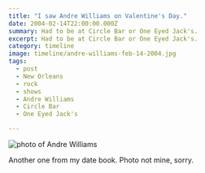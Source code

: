 ```yaml
---
title: "I saw Andre Williams on Valentine's Day."
date: 2004-02-14T22:00:00.000Z
summary: Had to be at Circle Bar or One Eyed Jack's.
excerpt: Had to be at Circle Bar or One Eyed Jack's.
category: timeline
image: timeline/andre-williams-feb-14-2004.jpg
tags:
  - post 
  - New Orleans
  - rock
  - shows
  - Andre Williams
  - Circle Bar
  - One Eyed Jack's

---
```


![photo of Andre Williams](/static/img/timeline/andre-williams-feb-14-2004.jpg)

Another one from my date book. Photo not mine, sorry.